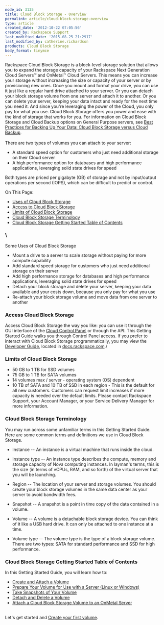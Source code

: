 ```yaml
---
node_id: 3135
title: Cloud Block Storage - Overview
permalink: article/cloud-block-storage-overview
type: article
created_date: '2012-10-22 07:05:56'
created_by: Rackspace Support
last_modified_date: '2015-08-25 21:2917'
last_modified_by: catherine.richardson
products: Cloud Block Storage
body_format: tinymce
---
```


Rackspace Cloud Block Storage is a block-level storage solution that
allows you to expand the storage capacity of your Rackspace Next
Generation Cloud Servers&trade; and OnMetal&trade; Cloud Servers. This means you can
increase your storage without increasing the size or capacity of your
server or by provisioning new ones. Once you mount and format your
drive, you can use it just like a regular hard drive attached to your
server. Or you can detach your block storage volume from one server and
attach it to another. Or you can delete your server, keeping your data
intact and ready for the next time you need it. And since you're
leveraging the power of the Cloud, you only pay for what you use. Cloud
Block Storage offers you power and ease with the kind of storage that
works for you. For information on Cloud Block Storage and Cloud Backup
options on General Purpose servers, see [Best Practices for Backing Up
Your Data: Cloud Block Storage versus Cloud
Backup](/knowledge_center/article/best-practices-for-backing-up-your-data-cloud-block-storage-versus-cloud-backup).\
 \
 There are two types of volumes you can attach to your server:

-   A standard speed option for customers who just need additional
    storage on their Cloud server
-   A high performance option for databases and high performance
    applications, leveraging solid state drives for speed

Both types are priced per gigabyte (GB) of storage and not by
input/output operations per second (IOPS), which can be difficult to
predict or control.

On This Page:

-   [Uses of Cloud Block Storage](#uses-of-cbs)
-   [Access to Cloud Block Storage](#access-cbs)
-   [Limits of Cloud Block Storage](#limits-of-cbs)
-   [Cloud Block Storage Terminology](#cbs-terminology)
-   [Cloud Block Storage Getting Started Table of Contents](#cbs-gs-toc)

### \
 Some Uses of Cloud Block Storage

-   Mount a drive to a server to scale storage without paying for more
    compute capability
-   Add standard speed storage for customers who just need additional
    storage on their server
-   Add high performance storage for databases and high performance
    applications, leveraging solid state drives for speed
-   Detach your block storage and delete your server, keeping your data
    available and your costs down, because you only pay for what you use
-   Re-attach your block storage volume and move data from one server to
    another

 

### Access Cloud Block Storage

Access Cloud Block Storage the way you like: you can use it through the
GUI interface of the [Cloud Control
Panel](https://mycloud.rackspace.com/) or through the API. This Getting
Started Guide walks you through Control Panel access. If you prefer to
interact with Cloud Block Storage programmatically, you may view the
[Developer
Guide](http://docs.rackspace.com/cbs/api/v1.0/cbs-devguide/content/overview.html),
located in [docs.rackspace.com](http://docs.rackspace.com/api/).\
  

### Limits of Cloud Block Storage

-   50 GB to 1 TB for SSD volumes
-   75 GB to 1 TB for SATA volumes
-   14 volumes max / server - operating system (OS) dependent
-   10 TB of SATA and 10 TB of SSD in each region -  This is the default
    for all new customers. Customers can request limit increases if more
    capacity is needed over the default limits. Please contact Rackspace
    Support, your Account Manager, or your Service Delivery Manager for
    more information.

 

### Cloud Block Storage Terminology

You may run across some unfamiliar terms in this Getting Started Guide.
Here are some common terms and definitions we use in Cloud Block
Storage.

-   Instance -- An instance is a virtual machine that runs inside the
    cloud.

-   Instance type -- An instance type describes the compute, memory and
    storage capacity of Nova computing instances. In layman's terms,
    this is the size (in terms of vCPUs, RAM, and so forth) of the
    virtual server that you will be launching.
-   Region -- The location of your server and storage volumes. You
    should create your block storage volumes in the same data center as
    your server to avoid bandwidth fees.
-   Snapshot -- A snapshot is a point in time copy of the data contained
    in a volume.
-   Volume -- A volume is a detachable block storage device. You can
    think of it like a USB hard drive. It can only be attached to one
    instance at a time.
-   Volume type -- The volume type is the type of a block storage
    volume. There are two types: SATA for standard performance and SSD
    for high performance.

 

### Cloud Block Storage Getting Started Table of Contents

In this Getting Started Guide, you will learn how to:

-   [Create and Attach a
    Volume](/knowledge_center/article/cbs-create-and-attach-a-volume)
-   [Prepare Your Volume for Use with a Server (Linux or
    Windows)](/knowledge_center/article/prepare-your-volume)
-   [Take Snapshots of Your
    Volume](/knowledge_center/article/cbs-create-and-use-snapshots)
-   [Detach and Delete a
    Volume](/knowledge_center/article/cbs-detach-and-delete-volumes)
-   [Attach a Cloud Block Storage Volume to an OnMetal
    Server](/knowledge_center/article/attach-a-cloud-block-storage-volume-to-an-onmetal-server)

\
 Let's get started and [Create your first
volume](/knowledge_center/article/cbs-create-and-attach-a-volume).

